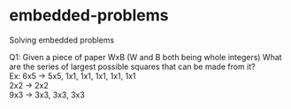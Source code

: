 # embedded-problems
Solving embedded problems

Q1: Given a piece of paper WxB (W and B both being whole integers) What are the series of largest possible squares that can be made from it? \
Ex: 6x5 -> 5x5, 1x1, 1x1, 1x1, 1x1, 1x1 \
2x2 -> 2x2 \
9x3 -> 3x3, 3x3, 3x3 
